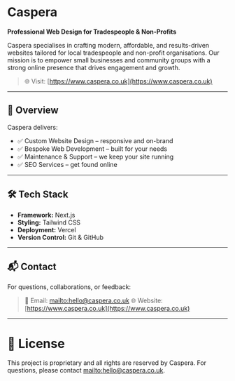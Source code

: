 # Caspera

**Professional Web Design for Tradespeople & Non-Profits**

Caspera specialises in crafting modern, affordable, and results-driven websites tailored for local tradespeople and non-profit organisations. Our mission is to empower small businesses and community groups with a strong online presence that drives engagement and growth.

> 🌐 Visit: [https://www.caspera.co.uk](https://www.caspera.co.uk)

---

## 🚀 Overview

Caspera delivers:

- ✅ Custom Website Design – responsive and on-brand
- ✅ Bespoke Web Development – built for your needs
- ✅ Maintenance & Support – we keep your site running
- ✅ SEO Services – get found online

---

## 🛠 Tech Stack

- **Framework:** Next.js
- **Styling:** Tailwind CSS
- **Deployment:** Vercel
- **Version Control:** Git & GitHub

---

## 📬 Contact

For questions, collaborations, or feedback:

> 📧 Email: [mailto:hello@caspera.co.uk](hello@caspera.co.uk)
> 🌐 Website: [https://www.caspera.co.uk](https://www.caspera.co.uk)

---

# 📄 License

This project is proprietary and all rights are reserved by Caspera. For questions, please contact [mailto:hello@caspera.co.uk](hello@caspera.co.uk).

